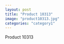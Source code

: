 ```yaml
---
layout: post
title: "Product 10313"
image: "product10313.jpg"
categories: "category1"
---
```

Product 10313
